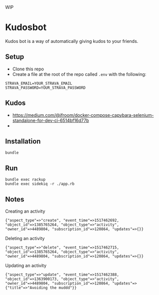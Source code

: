 WIP

# Kudosbot

Kudos bot is a way of automatically giving kudos to your friends.

## Setup


* Clone this repo
* Create a file at the root of the repo called `.env` with the following:

```
STRAVA_EMAIL=YOUR_STRAVA_EMAIL
STRAVA_PASSWORD=YOUR_STRAVA_PASSWORD
```

## Kudos

* https://medium.com/@jfroom/docker-compose-capybara-selenium-standalone-for-dev-ci-6514bf16d77b
* 

## Installation

```
bundle
```

## Run

```
bundle exec rackup
bundle exec sidekiq -r ./app.rb
```

## Notes

Creating an activity

```
{"aspect_type"=>"create", "event_time"=>1517462692, "object_id"=>1385765264, "object_type"=>"activity", "owner_id"=>4489804, "subscription_id"=>120864, "updates"=>{}}
```

Deleting an activity

```
{"aspect_type"=>"delete", "event_time"=>1517462715, "object_id"=>1385765264, "object_type"=>"activity", "owner_id"=>4489804, "subscription_id"=>120864, "updates"=>{}}
```

Updating an activity

```
{"aspect_type"=>"update", "event_time"=>1517462388, "object_id"=>1363900173, "object_type"=>"activity", "owner_id"=>4489804, "subscription_id"=>120864, "updates"=>{"title"=>"Avoiding the muddd"}}
```
